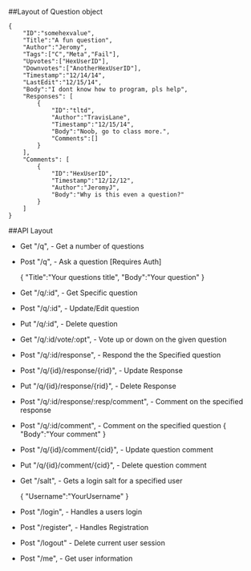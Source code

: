 ##Layout of Question object

    {
		"ID":"somehexvalue",
		"Title":"A fun question",
		"Author":"Jeromy",
		"Tags":["C","Meta","Fail"],
		"Upvotes":["HexUserID"],
		"Downvotes":["AnotherHexUserID"],
		"Timestamp":"12/14/14",
		"LastEdit":"12/15/14",
		"Body":"I dont know how to program, pls help",
		"Responses": [
			{
				"ID":"tltd",
				"Author":"TravisLane",
				"Timestamp":"12/15/14",
				"Body":"Noob, go to class more.",
				"Comments":[]
			}
		],
		"Comments": [
			{
				"ID":"HexUserID",
				"Timestamp":"12/12/12",
				"Author":"JeromyJ",
				"Body":"Why is this even a question?"
			}
		]
	}

##API Layout

- Get "/q", - Get a number of questions
- Post "/q", - Ask a question [Requires Auth]

	{
		"Title":"Your questions title",
		"Body":"Your question"
	}

- Get "/q/:id", - Get Specific question
- Post "/q/:id", - Update/Edit question
- Put "/q/:id", - Delete question

- Get "/q/:id/vote/:opt", - Vote up or down on the given question

- Post "/q/:id/response", - Respond the the Specified question
- Post "/q/{id}/response/{rid}", - Update Response
- Put "/q/{id}/response/{rid}", - Delete Response

- Post "/q/:id/response/:resp/comment", - Comment on the specified response
- Post "/q/:id/comment", - Comment on the specified question
	{
		"Body":"Your comment"
	}
- Post "/q/{id}/comment/{cid}", - Update question comment
- Put "/q/{id}/comment/{cid}", - Delete question comment

- Get "/salt", - Gets a login salt for a specified user

	{
		"Username":"YourUsername"
	}

- Post "/login", - Handles a users login
- Post "/register", - Handles Registration
- Post "/logout" - Delete current user session
- Post "/me", - Get user information
